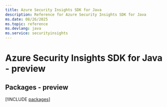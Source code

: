 ```yaml
---
title: Azure Security Insights SDK for Java
description: Reference for Azure Security Insights SDK for Java
ms.date: 08/26/2025
ms.topic: reference
ms.devlang: java
ms.service: securityinsights
---
```

# Azure Security Insights SDK for Java - preview
## Packages - preview
[!INCLUDE [packages](security-insights-index.md)]